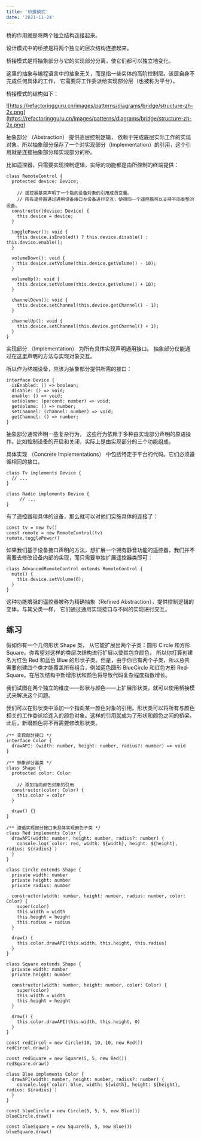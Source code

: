 ```yaml
---
title: '桥接模式'
date: '2021-11-24'
---
```


桥的作用就是将两个独立结构连接起来。

设计模式中的桥接是将两个独立的层次结构连接起来。

桥接模式是将抽象部分与它的实现部分分离，使它们都可以独立地变化。

这里的抽象与编程语言中的抽象无关，而是指一些实体的高阶控制层。该层自身不完成任何具体的工作， 它需要将工作委派给实现部分层（也被称为平台）。

桥接模式的结构如下：

![https://refactoringguru.cn/images/patterns/diagrams/bridge/structure-zh-2x.png](https://refactoringguru.cn/images/patterns/diagrams/bridge/structure-zh-2x.png)

抽象部分 （Abstraction） 提供高层控制逻辑， 依赖于完成底层实际工作的实现对象。所以抽象部分保存了一个对实现部分（Implementation）的引用，这个引用就是连接抽象部分和实现部分的桥。

比如遥控器，只需要实现控制逻辑，实际的功能都是由所控制的终端提供：

```tsx
class RemoteControl {
  protected device: Device;

	// 遥控器基类声明了一个指向设备对象的引用成员变量。
	// 所有遥控器通过通用设备接口与设备进行交互，使得同一个遥控器可以支持不同类型的设备。
  constructor(device: Device) {
    this.device = device;
  }

  togglePower(): void {
    this.device.isEnabled() ? this.device.disable() : this.device.enable();
  }

  volumeDown(): void {
    this.device.setVolume(this.device.getVolume() - 10);
  }

  volumeUp(): void {
    this.device.setVolume(this.device.getVolume() + 10);
  }

  channelDown(): void {
    this.device.setChannel(this.device.getChannel() - 1);
  }

  channelUp(): void {
    this.device.setChannel(this.device.getChannel() + 1);
  }
}
```

实现部分 （Implementation） 为所有具体实现声明通用接口。 抽象部分仅能通过在这里声明的方法与实现对象交互。

所以作为终端设备，应该为抽象部分提供所需的接口：

```tsx
interface Device {
  isEnabled: () => boolean;
  disable: () => void;
  enable: () => void;
  setVolume: (percent: number) => void;
  getVolume: () => number;
  setChannel: (channel: number) => void;
  getChannel: () => number;
}
```

抽象部分通常声明一些复杂行为， 这些行为依赖于多种由实现部分声明的原语操作。比如控制设备的开启和关闭，实际上是由实现部分的三个功能组成。

具体实现 （Concrete Implementations） 中包括特定于平台的代码。它们必须遵循相同的接口。

```tsx
class Tv implements Device {
  // ...
}

class Radio implements Device {
	 // ...
}
```

有了遥控器和具体的设备，那么就可以对他们实施具体的连接了：

```tsx
const tv = new Tv()
const remote = new RemoteControl(tv)
remote.togglePower()
```

如果我们基于设备接口声明的方法，想扩展一个拥有静音功能的遥控器，我们并不需要去修改设备内部的实现，而只需要单独扩展遥控器类即可：

```tsx
class AdvancedRemoteControl extends RemoteControl {
  mute() {
    this.device.setVolume(0);
  }
}
```

这种功能增强的遥控器被称为精确抽象（Refined Abstraction），提供控制逻辑的变体。与其父类一样， 它们通过通用实现接口与不同的实现进行交互。

## 练习

假如你有一个几何形状 Shape 类， 从它能扩展出两个子类：圆形 Circle 和方形 Square。你希望对这样的类层次结构进行扩展以使其包含颜色， 所以你打算创建名为红色 Red 和蓝色 Blue 的形状子类。但是，由于你已有两个子类，所以总共需要创建四个类才能覆盖所有组合，例如蓝色圆形 Blue­Circle 和红色方形 Red­Square。在层次结构中新增形状和颜色将导致代码复杂程度指数增长。

我们试图在两个独立的维度——形状与颜色——上扩展形状类，就可以使用桥接模式来解决这个问题。

我们可以在形状类中添加一个指向某一颜色对象的引用。形状类可以将所有与颜色相关的工作委派给连入的颜色对象。这样的引用就成为了形状和颜色之间的桥梁。此后，新增颜色将不再需要修改形状类。

```tsx
/** 实现部分接口 */
interface Color {
  drawAPI: (width: number, height: number, radius?: number) => void
}

/** 抽象部分基类 */
class Shape {
  protected color: Color

	// 添加指向颜色对象的引用
  constructor(color: Color) {
    this.color = color
  }

  draw() {}
}

/** 遵循实现部分接口来具体实现颜色子类 */
class Red implements Color {
  drawAPI(width: number, height: number, radius?: number) {
    console.log(`color: red, width: ${width}, height: ${height}, radius: ${radius}`)
  }
}

class Circle extends Shape {
  private width: number
  private height: number
  private radius: number

  constructor(width: number, height: number, radius: number, color: Color) {
    super(color)
    this.width = width
    this.height = height
    this.radius = radius
  }

  draw() {
    this.color.drawAPI(this.width, this.height, this.radius)
  }
}

class Square extends Shape {
  private width: number
  private height: number

  constructor(width: number, height: number, color: Color) {
    super(color)
    this.width = width
    this.height = height
  }

  draw() {
    this.color.drawAPI(this.width, this.height, 0)
  }
}

const redCircel = new Circle(10, 10, 10, new Red())
redCircel.draw()

const redSquare = new Square(5, 5, new Red())
redSquare.draw()

class Blue implements Color {
  drawAPI(width: number, height: number, radius?: number) {
    console.log(`color: blue, width: ${width}, height: ${height}, radius: ${radius}`)
  }
}

const blueCircle = new Circle(5, 5, 5, new Blue())
blueCircle.draw()

const blueSquare = new Square(5, 5, new Blue())
blueSquare.draw()
```
